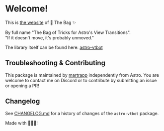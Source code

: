 # Welcome!

This is [the website](https://events-3bg.pages.dev) of 👜 The Bag ✨

By full name "The Bag of Tricks for Astro's View Transitions".\
"If it doesn't move, it's probably unmoved."

The library itself can be found here: [astro-vtbot](https://github.com/martrapp/astro-vtbot#readme)

## Troubleshooting &  Contributing

This package is maintained by [martrapp](https://github.com/martrapp) independently from Astro. You are welcome to contact me on Discord or to contribute by submitting an issue or opening a PR!

## Changelog

See [CHANGELOG.md](https://github.com/martrapp/astro-vtbot/blob/main/CHANGELOG.md) for a history of changes of the `astro-vtbot` package.

Made with 💖👜✨!
